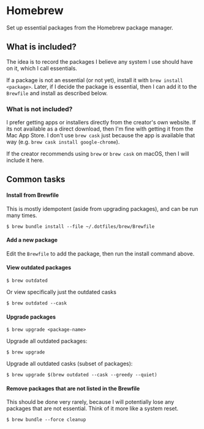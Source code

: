 # Homebrew

Set up essential packages from the Homebrew package manager.

## What is included?

The idea is to record the packages I believe any system I use should have on it, which I call essentials.

If a package is not an essential (or not yet), install it with `brew install <package>`. Later, if I decide the
package is essential, then I can add it to the `Brewfile` and install as described below.

### What is not included?

I prefer getting apps or installers directly from the creator's own website. If its not available as
a direct download, then I'm fine with getting it from the Mac App Store. I don't use `brew cask` just because the app
is available that way (e.g. `brew cask install google-chrome`).

If the creator recommends using `brew` or `brew cask` on macOS, then I will include it here.

## Common tasks

#### Install from Brewfile

This is mostly idempotent (aside from upgrading packages), and can be run many times.

```
$ brew bundle install --file ~/.dotfiles/brew/Brewfile
```

#### Add a new package

Edit the `Brewfile` to add the package, then run the install command above.

#### View outdated packages

```
$ brew outdated
```

Or view specifically just the outdated casks

```
$ brew outdated --cask
```

#### Upgrade packages

```
$ brew upgrade <package-name>
```

Upgrade all outdated packages:

```
$ brew upgrade
```

Upgrade all outdated casks (subset of packages):

```
$ brew upgrade $(brew outdated --cask --greedy --quiet)
```

#### Remove packages that are not listed in the Brewfile

This should be done very rarely, because I will potentially lose any packages that are not essential. Think of it more
like a system reset.

```
$ brew bundle --force cleanup
```

